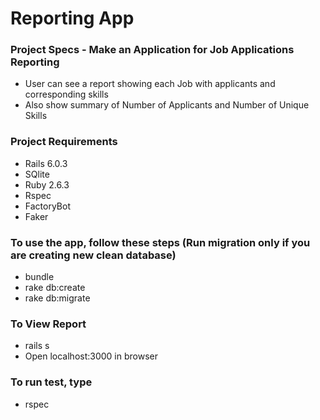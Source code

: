 # Reporting App

### Project Specs - Make an Application for Job Applications Reporting

* User can see a report showing each Job with applicants and corresponding skills
* Also show summary of Number of Applicants and Number of Unique Skills

### Project Requirements
* Rails 6.0.3
* SQlite
* Ruby 2.6.3
* Rspec
* FactoryBot
* Faker

### To use the app, follow these steps (Run migration only if you are creating new clean database)
* bundle
* rake db:create
* rake db:migrate

### To View Report
* rails s
* Open localhost:3000 in browser

### To run test, type
* rspec

